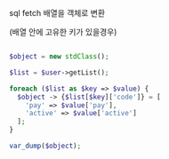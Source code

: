 sql fetch 배열을 객체로 변환

(배열 안에 고유한 키가 있을경우)

```php

$object = new stdClass();

$list = $user->getList();

foreach ($list as $key => $value) {
  $object -> {$list[$key]['code']} = [
    'pay' => $value['pay'],
    'active' => $value['active']
  ];
}

var_dump($object);

```
